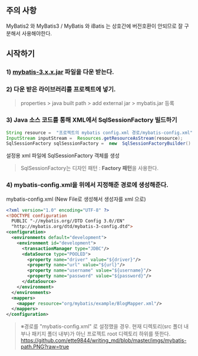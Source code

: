 ## 주의 사항
MyBatis2 와 MyBatis3 / MyBatis 와 iBatis 는 상호간에 버전호환이 안되므로 잘 구분해서 사용해야한다.

## 시작하기
### 1) [mybatis-3.x.x.jar](https://github.com/mybatis/mybatis-3/releases) 파일을 다운 받는다.
### 2) 다운 받은 라이브러리를 프로젝트에 넣기.
> properties > java built path > add external jar > mybatis.jar 등록
### 3) Java 소스 코드를 통해 XML에서 SqlSessionFactory 빌드하기
```java
String resource =  "프로젝트의 mybatis config.xml 경로/mybatis-config.xml";  
InputStream inputStream =  Resources.getResourceAsStream(resource);  
SqlSessionFactory sqlSessionFactory =  new  SqlSessionFactoryBuilder().build(inputStream);
```
설정용 xml 파일에 SqlSessionFactory 객체를 생성
>SqlSessionFactory는 디자인 패턴 : **Factory 패턴**을 사용한다.
### 4) mybatis-config.xml을 위에서 지정해준 경로에 생성해준다.
mybatis-config.xml (New File로 생성해서 생성자를 xml 으로)
```xml
<?xml version="1.0" encoding="UTF-8" ?>
<!DOCTYPE configuration
  PUBLIC "-//mybatis.org//DTD Config 3.0//EN"
  "http://mybatis.org/dtd/mybatis-3-config.dtd">
<configuration>
  <environments default="development">
    <environment id="development">
      <transactionManager type="JDBC"/>
      <dataSource type="POOLED">
        <property name="driver" value="${driver}"/>
        <property name="url" value="${url}"/>
        <property name="username" value="${username}"/>
        <property name="password" value="${password}"/>
      </dataSource>
    </environment>
  </environments>
  <mappers>
    <mapper resource="org/mybatis/example/BlogMapper.xml"/>
  </mappers>
</configuration>
```
>※경로를 "mybatis-config.xml" 로 설정했을 경우. 현재 디렉토리(src 폴더 내부나 패키지 폴더 내부)가 아닌 프로젝트 root 디렉토리 하위를 뜻한다.
https://github.com/ette9844/writing_md/blob/master/imgs/mybatis-path.PNG?raw=true
<!--stackedit_data:
eyJoaXN0b3J5IjpbOTk1MzI4ODc4LDE1NzMyNTU5NTUsMTM5OD
M0ODAxNiwtMTc2MzEwNDEwNl19
-->